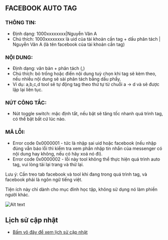 ## FACEBOOK AUTO TAG

### THÔNG TIN:

-   Định dạng: 1000xxxxxxxx|Nguyễn Văn A
-   Chú thích: 1000xxxxxxxx là uid của tài khoản cần tag + dấu phân tách | Nguyễn Văn A (là tên facebook của tài khoản cần tag)

### NỘI DUNG:

-   Định dạng: văn bản + phân tách (,)
-   Chú thích: bỏ trống hoặc điền nội dung tuỳ chọn khi tag sẽ kèm theo, nếu nhiều nội dung sẽ sài phân tách bằng dấu phẩy.
-   Ví dụ: a,b,c,d tool sẽ tự động tag theo thứ tự từ chuỗi a -> d và sẽ được lặp lại liên tục.

### NÚT CÔNG TẮC:

-   Nút toggle switch: mặc định tắt, nếu bật sẽ tăng tốc nhanh quá trình tag, có thể bật bất cứ lúc nào.

### MÃ LỖI:

-   Error code 0x0000001 - tức là nhập sai uid hoặc facebook (nếu nhập đúng vẫn báo lỗi thì kiểm tra xem phần nhập tin nhắn của messenger có nội dung hay không, nếu có hãy xoá nó đi).
-   Error code 0x0000002 - lỗi này tool không thể thực hiện quá trình auto tag, vui lòng tải lại trang và thử lại.

Lưu ý: Cần treo tab facebook và tool khi đang trong quá trình tag, và facebook phải là ngôn ngữ tiếng việt.

Tiện ích này chỉ dành cho mục đính học tập, không sử dụng nó làm phiền người khác.

<img
  src="https://i.imgur.com/aPhcKeE.png"
  alt="Alt text"
  title="Optional title"
  style="display: inline-block; margin: 0 auto; max-width: 300px">

## Lịch sử cập nhật

-   [Bấm vô đây để xem lịch sử cập nhật](./Changelog.md)
